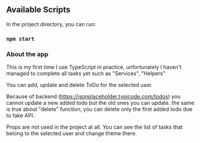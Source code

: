 ## Available Scripts

In the project directory, you can run:

### `npm start`

### About the app

This is my first time I use TypeScript in practice, unfortunately I haven't managed to complete all tasks yet such as "Services", "Helpers"

You can add, update and delete ToDo for the selected user.

Because of backend (https://jsonplaceholder.typicode.com/todos) you cannot update a new added todo but the old ones you can update. the same is true about "delete" function, you can delete only the first added todo due to fake API.

Props are not used in the project at all. You can see the list of tasks that belong to the selected user and change theme there.
